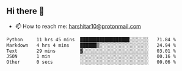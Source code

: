 ## Hi there 👋
- 📫 How to reach me: harshitar10@protonmail.com  
<!--START_SECTION:waka-->

```txt
Python     11 hrs 45 mins  ██████████████████░░░░░░░   71.84 %
Markdown   4 hrs 4 mins    ██████▒░░░░░░░░░░░░░░░░░░   24.94 %
Text       29 mins         ▓░░░░░░░░░░░░░░░░░░░░░░░░   03.01 %
JSON       1 min           ░░░░░░░░░░░░░░░░░░░░░░░░░   00.16 %
Other      0 secs          ░░░░░░░░░░░░░░░░░░░░░░░░░   00.06 %
```

<!--END_SECTION:waka-->

<!--
**hharshitarora/hharshitarora** is a ✨ _special_ ✨ repository because its `README.md` (this file) appears on your GitHub profile.

Here are some ideas to get you started:

- 🔭 I’m currently working on ...
- 🌱 I’m currently learning ...
- 👯 I’m looking to collaborate on ...
- 🤔 I’m looking for help with ...
- 💬 Ask me about ...
- 📫 How to reach me: ...
- 😄 Pronouns: ...
- ⚡ Fun fact: ...
-->
